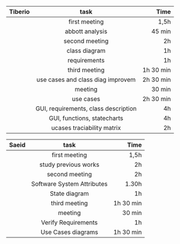| Tiberio       | task          | Time  |
| ------------- |:-------------:| -----:|
|      | first meeting | 1,5h  |
|     | abbott analysis |   45 min |
|     | second meeting |   2h |
|     | class diagram | 1h |
|     | requirements  | 1h |
|     | third meeting | 1h 30 min |
|     | use cases and class diag improvem    | 2h 30 min |
|     | meeting   | 30 min|
|     | use cases | 2h 30 min |
|     | GUI, requirements, class description | 4h |
|     | GUI, functions, statecharts | 4h |
|     | ucases traciability matrix | 2h |


| Saeid       | task          | Time  |
| ------------- |:-------------:| -----:|
|      | first meeting| 1,5h  |
|      | study previous works| 2h  |
|      | second meeting |   2h |
|      | Software System Attributes  | 1.30h |
|      | State diagram | 1h |
|      | third meeting | 1h 30 min |
|      | meeting | 30 min|
|      | Verify Requirements | 1h |
|      | Use Cases diagrams | 1h 30 min|
